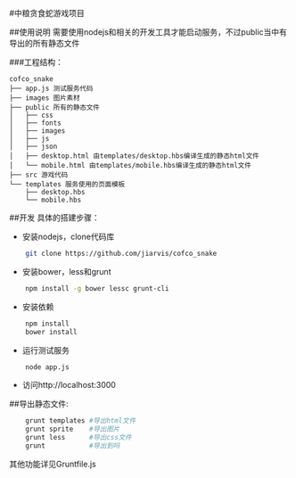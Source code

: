 #中粮贪食蛇游戏项目

##使用说明
需要使用nodejs和相关的开发工具才能启动服务，不过public当中有导出的所有静态文件

###工程结构：
```
cofco_snake
├── app.js 测试服务代码
├── images 图片素材
├── public 所有的静态文件
│   ├── css
│   ├── fonts
│   ├── images
│   ├── js
│   ├── json
│   ├── desktop.html 由templates/desktop.hbs编译生成的静态html文件
│   └── mobile.html 由templates/mobile.hbs编译生成的静态html文件
├── src 游戏代码
└── templates 服务使用的页面模板
    ├── desktop.hbs
    └── mobile.hbs
```


##开发
具体的搭建步骤：
* 安装nodejs，clone代码库
```bash
	git clone https://github.com/jiarvis/cofco_snake
```

* 安装bower，less和grunt
```bash
	npm install -g bower lessc grunt-cli
```

* 安装依赖
```bash
	npm install
	bower install
```

* 运行测试服务
```bash
	node app.js 
```

* 访问http://localhost:3000

##导出静态文件:
```bash
	grunt templates #导出html文件
	grunt sprite    #导出图片
	grunt less      #导出css文件
	grunt           #导出到吗
```

其他功能详见Gruntfile.js
